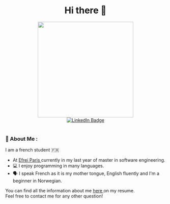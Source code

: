 <div id="header" align="center">
<h1>Hi there 👋 </h1>
  <img src="https://media.giphy.com/media/qgQUggAC3Pfv687qPC/giphy.gif" width="300px">
</div>


<div id="badges" align="center">
<a href="https://www.linkedin.com/in/baptiste-keunebroek-95a2ab194/?originalSubdomain=fr">
  <img src="https://img.shields.io/badge/LinkedIn-blue?style=for-the-badge&logo=linkedin&logoColor=white" alt="LinkedIn Badge"/>
  </a>
  <br>
  <img src="https://komarev.com/ghpvc/?username=Baptistekeunbroek&style=flat-square&color=blue" alt=""/>
</div>
<br>

### 	:speech_balloon: About Me :
I am a french student :fr: 
- At <a href="https://www.efrei.fr/?gclid=Cj0KCQjw48OaBhDWARIsAMd966BE9TdUlLAqJ6iRU67C7ElhnEIzam7l8JqzL1zwXNKoTYRx4jzq_EsaAkvzEALw_wcB">Efrei Paris </a> currently in my last year of master in software engineering.
- :computer: I enjoy programming in many languages.
- :speaking_head: I speak French as it is my mother tongue, English fluently and I'm a beginner in Norwegian.

You can find all the information about me <a href="https://www.linkedin.com/in/baptiste-keunebroek-95a2ab194/overlay/1635523426606/single-media-viewer/?profileId=ACoAAC2bEZYBT2qQCet0nr_jx_Rm0Qew2kyGX5I"> here </a> on my resume. <br>
Feel free to contact me for any other question!
